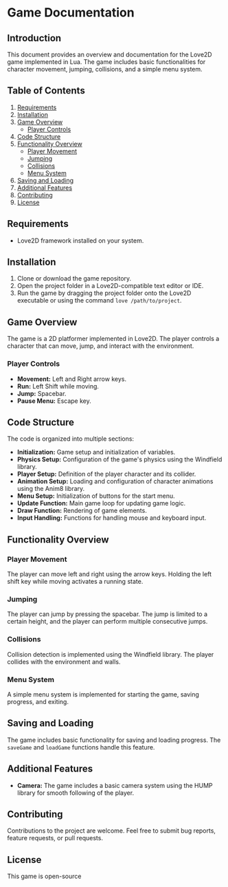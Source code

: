 
# Game Documentation

## Introduction

This document provides an overview and documentation for the Love2D game implemented in Lua. The game includes basic functionalities for character movement, jumping, collisions, and a simple menu system.

## Table of Contents

1. [Requirements](#requirements)
2. [Installation](#installation)
3. [Game Overview](#game-overview)
    - [Player Controls](#player-controls)
4. [Code Structure](#code-structure)
5. [Functionality Overview](#functionality-overview)
    - [Player Movement](#player-movement)
    - [Jumping](#jumping)
    - [Collisions](#collisions)
    - [Menu System](#menu-system)
6. [Saving and Loading](#saving-and-loading)
7. [Additional Features](#additional-features)
8. [Contributing](#contributing)
9. [License](#license)

## Requirements

- Love2D framework installed on your system.

## Installation

1. Clone or download the game repository.
2. Open the project folder in a Love2D-compatible text editor or IDE.
3. Run the game by dragging the project folder onto the Love2D executable or using the command `love /path/to/project`.

## Game Overview

The game is a 2D platformer implemented in Love2D. The player controls a character that can move, jump, and interact with the environment.

### Player Controls

- **Movement:** Left and Right arrow keys.
- **Run:** Left Shift while moving.
- **Jump:** Spacebar.
- **Pause Menu:** Escape key.

## Code Structure

The code is organized into multiple sections:

- **Initialization:** Game setup and initialization of variables.
- **Physics Setup:** Configuration of the game's physics using the Windfield library.
- **Player Setup:** Definition of the player character and its collider.
- **Animation Setup:** Loading and configuration of character animations using the Anim8 library.
- **Menu Setup:** Initialization of buttons for the start menu.
- **Update Function:** Main game loop for updating game logic.
- **Draw Function:** Rendering of game elements.
- **Input Handling:** Functions for handling mouse and keyboard input.

## Functionality Overview

### Player Movement

The player can move left and right using the arrow keys. Holding the left shift key while moving activates a running state.

### Jumping

The player can jump by pressing the spacebar. The jump is limited to a certain height, and the player can perform multiple consecutive jumps.

### Collisions

Collision detection is implemented using the Windfield library. The player collides with the environment and walls.

### Menu System

A simple menu system is implemented for starting the game, saving progress, and exiting.

## Saving and Loading

The game includes basic functionality for saving and loading progress. The `saveGame` and `loadGame` functions handle this feature.

## Additional Features

- **Camera:** The game includes a basic camera system using the HUMP library for smooth following of the player.

## Contributing

Contributions to the project are welcome. Feel free to submit bug reports, feature requests, or pull requests.

## License

This game is open-source
